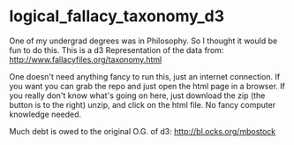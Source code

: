 # logical_fallacy_taxonomy_d3
One of my undergrad degrees was in Philosophy. So I thought it would be fun to do this. 
This is a d3 Representation of the data from:  http://www.fallacyfiles.org/taxonomy.html

One doesn't need anything fancy to run this, just an internet connection. If you want you can grab the repo and just
open the html page in a browser. If you really don't know what's going on here, just download the zip (the button is to the right) unzip, and click on the html file. No fancy computer knowledge needed.

Much debt is owed to the original O.G. of d3:
http://bl.ocks.org/mbostock
